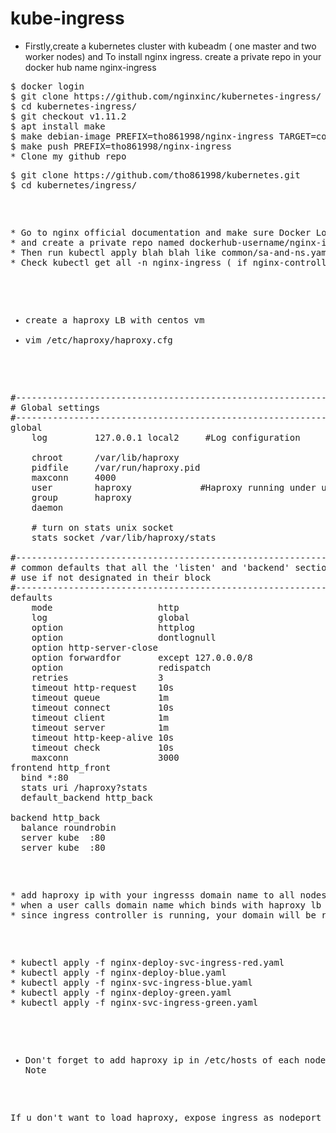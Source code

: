 # kube-ingress

* Firstly,create a kubernetes cluster with kubeadm ( one master and two worker nodes) and 
To install nginx ingress. create a private repo in your docker hub name nginx-ingress
<pre>
$ docker login
$ git clone https://github.com/nginxinc/kubernetes-ingress/
$ cd kubernetes-ingress/
$ git checkout v1.11.2
$ apt install make
$ make debian-image PREFIX=tho861998/nginx-ingress TARGET=container ( here tho861998 is my docker hub username )
$ make push PREFIX=tho861998/nginx-ingress
* Clone my github repo
<pre>
$ git clone https://github.com/tho861998/kubernetes.git
$ cd kubernetes/ingress/
</pre>
<pre>
* Go to nginx official documentation and make sure Docker Login 
* and create a private repo named dockerhub-username/nginx-ingress in your docker hub registry.
* Then run kubectl apply blah blah like common/sa-and-ns.yaml ( run all kubectl cmd staring from ns till nodeport svc)
* Check kubectl get all -n nginx-ingress ( if nginx-controller pods are running)
</pre>
* create a haproxy LB with centos vm 
* vim /etc/haproxy/haproxy.cfg
<pre>

#---------------------------------------------------------------------
# Global settings
#---------------------------------------------------------------------
global
    log         127.0.0.1 local2     #Log configuration
 
    chroot      /var/lib/haproxy
    pidfile     /var/run/haproxy.pid
    maxconn     4000                
    user        haproxy             #Haproxy running under user and group "haproxy"
    group       haproxy
    daemon
 
    # turn on stats unix socket
    stats socket /var/lib/haproxy/stats
 
#---------------------------------------------------------------------
# common defaults that all the 'listen' and 'backend' sections will
# use if not designated in their block
#---------------------------------------------------------------------
defaults
    mode                    http
    log                     global
    option                  httplog
    option                  dontlognull
    option http-server-close
    option forwardfor       except 127.0.0.0/8
    option                  redispatch
    retries                 3
    timeout http-request    10s
    timeout queue           1m
    timeout connect         10s
    timeout client          1m
    timeout server          1m
    timeout http-keep-alive 10s
    timeout check           10s
    maxconn                 3000
frontend http_front
  bind *:80
  stats uri /haproxy?stats
  default_backend http_back

backend http_back
  balance roundrobin
  server kube  <worker-node1-ip>:80
  server kube  <worker-node2-ip>:80
</pre>
<pre>
* add haproxy ip with your ingresss domain name to all nodes in /etc/hosts file
* when a user calls domain name which binds with haproxy lb ip, haproxy will load to worker node port 80. On worker nodes port 80, ingress controller is running. ( On previous stage, you deployed ingress controller daemonset, so ingress controllers are running on master and worker nodes)
* since ingress controller is running, your domain will be redirected to service which has domain  or path) 
</pre>
<pre>
* kubectl apply -f nginx-deploy-svc-ingress-red.yaml
* kubectl apply -f nginx-deploy-blue.yaml
* kubectl apply -f nginx-svc-ingress-blue.yaml
* kubectl apply -f nginx-deploy-green.yaml
* kubectl apply -f nginx-svc-ingress-green.yaml
</pre>
* Don't forget to add haproxy ip in /etc/hosts of each node .
Note
<pre>
If u don't want to load haproxy, expose ingress as nodeport type=LB
</pr>
